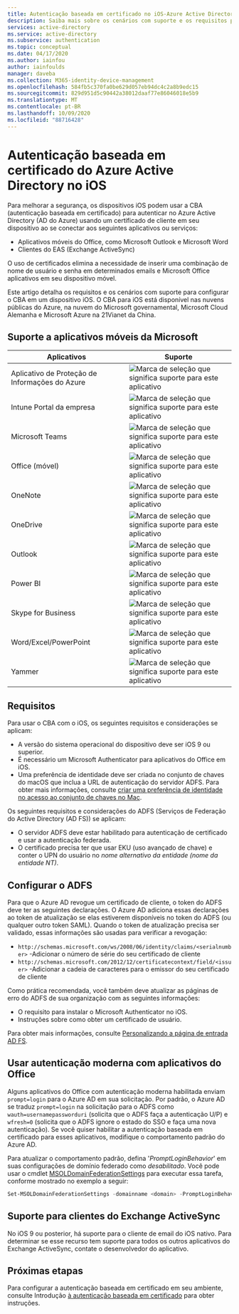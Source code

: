 ```yaml
---
title: Autenticação baseada em certificado no iOS-Azure Active Directory
description: Saiba mais sobre os cenários com suporte e os requisitos para configurar a autenticação baseada em certificado para Azure Active Directory em soluções com dispositivos iOS
services: active-directory
ms.service: active-directory
ms.subservice: authentication
ms.topic: conceptual
ms.date: 04/17/2020
ms.author: iainfou
author: iainfoulds
manager: daveba
ms.collection: M365-identity-device-management
ms.openlocfilehash: 584fb5c370fa0be629d057eb94dc4c2a8b9edc15
ms.sourcegitcommit: 829d951d5c90442a38012daaf77e86046018e5b9
ms.translationtype: MT
ms.contentlocale: pt-BR
ms.lasthandoff: 10/09/2020
ms.locfileid: "88716428"
---
```

# <a name="azure-active-directory-certificate-based-authentication-on-ios"></a>Autenticação baseada em certificado do Azure Active Directory no iOS

Para melhorar a segurança, os dispositivos iOS podem usar a CBA (autenticação baseada em certificado) para autenticar no Azure Active Directory (AD do Azure) usando um certificado de cliente em seu dispositivo ao se conectar aos seguintes aplicativos ou serviços:

* Aplicativos móveis do Office, como Microsoft Outlook e Microsoft Word
* Clientes do EAS (Exchange ActiveSync)

O uso de certificados elimina a necessidade de inserir uma combinação de nome de usuário e senha em determinados emails e Microsoft Office aplicativos em seu dispositivo móvel.

Este artigo detalha os requisitos e os cenários com suporte para configurar o CBA em um dispositivo iOS. O CBA para iOS está disponível nas nuvens públicas do Azure, na nuvem do Microsoft governamental, Microsoft Cloud Alemanha e Microsoft Azure na 21Vianet da China.

## <a name="microsoft-mobile-applications-support"></a>Suporte a aplicativos móveis da Microsoft

| Aplicativos | Suporte |
| --- | --- |
| Aplicativo de Proteção de Informações do Azure |![Marca de seleção que significa suporte para este aplicativo][1] |
| Intune Portal da empresa |![Marca de seleção que significa suporte para este aplicativo][1] |
| Microsoft Teams |![Marca de seleção que significa suporte para este aplicativo][1] |
| Office (móvel) |![Marca de seleção que significa suporte para este aplicativo][1] |
| OneNote |![Marca de seleção que significa suporte para este aplicativo][1] |
| OneDrive |![Marca de seleção que significa suporte para este aplicativo][1] |
| Outlook |![Marca de seleção que significa suporte para este aplicativo][1] |
| Power BI |![Marca de seleção que significa suporte para este aplicativo][1] |
| Skype for Business |![Marca de seleção que significa suporte para este aplicativo][1] |
| Word/Excel/PowerPoint |![Marca de seleção que significa suporte para este aplicativo][1] |
| Yammer |![Marca de seleção que significa suporte para este aplicativo][1] |

## <a name="requirements"></a>Requisitos

Para usar o CBA com o iOS, os seguintes requisitos e considerações se aplicam:

* A versão do sistema operacional do dispositivo deve ser iOS 9 ou superior.
* É necessário um Microsoft Authenticator para aplicativos do Office em iOS.
* Uma preferência de identidade deve ser criada no conjunto de chaves do macOS que inclua a URL de autenticação do servidor ADFS. Para obter mais informações, consulte [criar uma preferência de identidade no acesso ao conjunto de chaves no Mac](https://support.apple.com/guide/keychain-access/create-an-identity-preference-kyca6343b6c9/mac).

Os seguintes requisitos e considerações do ADFS (Serviços de Federação do Active Directory (AD FS)) se aplicam:

* O servidor ADFS deve estar habilitado para autenticação de certificado e usar a autenticação federada.
* O certificado precisa ter que usar EKU (uso avançado de chave) e conter o UPN do usuário no *nome alternativo da entidade (nome da entidade NT)*.

## <a name="configure-adfs"></a>Configurar o ADFS

Para que o Azure AD revogue um certificado de cliente, o token do ADFS deve ter as seguintes declarações. O Azure AD adiciona essas declarações ao token de atualização se elas estiverem disponíveis no token do ADFS (ou qualquer outro token SAML). Quando o token de atualização precisa ser validado, essas informações são usadas para verificar a revogação:

* `http://schemas.microsoft.com/ws/2008/06/identity/claims/<serialnumber>` -Adicionar o número de série do seu certificado de cliente
* `http://schemas.microsoft.com/2012/12/certificatecontext/field/<issuer>` -Adicionar a cadeia de caracteres para o emissor do seu certificado de cliente

Como prática recomendada, você também deve atualizar as páginas de erro do ADFS de sua organização com as seguintes informações:

* O requisito para instalar o Microsoft Authenticator no iOS.
* Instruções sobre como obter um certificado de usuário.

Para obter mais informações, consulte [Personalizando a página de entrada AD FS](/previous-versions/windows/it-pro/windows-server-2012-R2-and-2012/dn280950(v=ws.11)).

## <a name="use-modern-authentication-with-office-apps"></a>Usar autenticação moderna com aplicativos do Office

Alguns aplicativos do Office com autenticação moderna habilitada enviam `prompt=login` para o Azure AD em sua solicitação. Por padrão, o Azure AD se traduz `prompt=login` na solicitação para o ADFS como `wauth=usernamepassworduri` (solicita que o ADFS faça a autenticação U/P) e `wfresh=0` (solicita que o ADFS ignore o estado do SSO e faça uma nova autenticação). Se você quiser habilitar a autenticação baseada em certificado para esses aplicativos, modifique o comportamento padrão do Azure AD.

Para atualizar o comportamento padrão, defina '*PromptLoginBehavior*' em suas configurações de domínio federado como *desabilitado*. Você pode usar o cmdlet [MSOLDomainFederationSettings](/powershell/module/msonline/set-msoldomainfederationsettings?view=azureadps-1.0) para executar essa tarefa, conforme mostrado no exemplo a seguir:

```powershell
Set-MSOLDomainFederationSettings -domainname <domain> -PromptLoginBehavior Disabled
```

## <a name="support-for-exchange-activesync-clients"></a>Suporte para clientes do Exchange ActiveSync

No iOS 9 ou posterior, há suporte para o cliente de email do iOS nativo. Para determinar se esse recurso tem suporte para todos os outros aplicativos do Exchange ActiveSync, contate o desenvolvedor do aplicativo.

## <a name="next-steps"></a>Próximas etapas

Para configurar a autenticação baseada em certificado em seu ambiente, consulte Introdução [à autenticação baseada em certificado](active-directory-certificate-based-authentication-get-started.md) para obter instruções.

<!--Image references-->
[1]: ./media/active-directory-certificate-based-authentication-ios/ic195031.png
